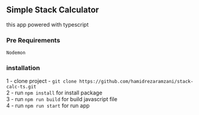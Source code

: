 ## Simple Stack Calculator 
this app powered with typescript

### Pre Requirements
```
Nodemon
``` 

### installation
1 - clone project -   ``` git clone https://github.com/hamidrezaramzani/stack-calc-ts.git ```<br />
2 -  run ```npm install``` for install package <br />
3 - run `npm run build` for build javascript file<br />
4 - run `npm run start` for run app
